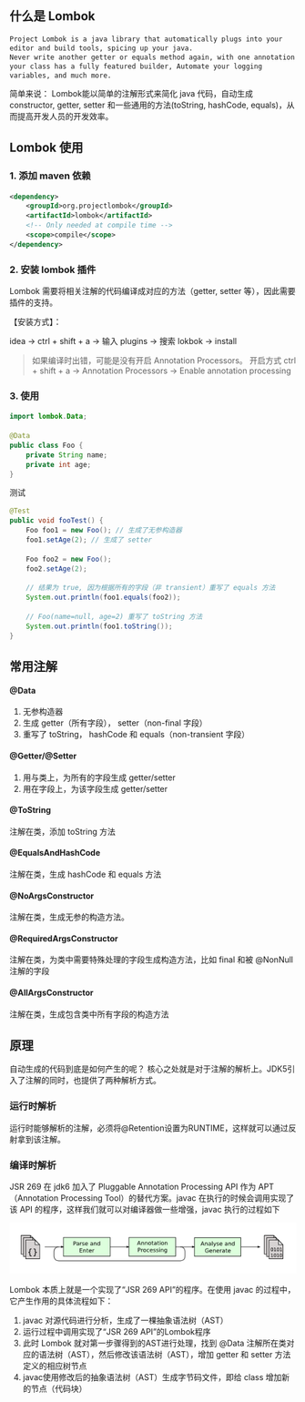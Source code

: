 ## 什么是 Lombok
```
Project Lombok is a java library that automatically plugs into your editor and build tools, spicing up your java.
Never write another getter or equals method again, with one annotation your class has a fully featured builder, Automate your logging variables, and much more.
```

简单来说： Lombok能以简单的注解形式来简化 java 代码，自动生成 constructor, getter, setter 和一些通用的方法(toString, hashCode, equals)，从而提高开发人员的开发效率。

## Lombok 使用

### 1. 添加 maven 依赖

```xml
<dependency>
    <groupId>org.projectlombok</groupId>
    <artifactId>lombok</artifactId>
    <!-- Only needed at compile time -->
    <scope>compile</scope>
</dependency>
```

### 2. 安装 lombok 插件
Lombok 需要将相关注解的代码编译成对应的方法（getter, setter 等），因此需要插件的支持。

【安装方式】：

idea -> ctrl + shift + a -> 输入 plugins -> 搜索 lokbok -> install

> 如果编译时出错，可能是没有开启 Annotation Processors。 开启方式 ctrl + shift + a -> Annotation Processors -> Enable annotation processing 

### 3. 使用

```java
import lombok.Data;

@Data
public class Foo {
    private String name;
    private int age;
}
```

测试

```java
@Test
public void fooTest() {
    Foo foo1 = new Foo(); // 生成了无参构造器
    foo1.setAge(2); // 生成了 setter

    Foo foo2 = new Foo();
    foo2.setAge(2);

    // 结果为 true, 因为根据所有的字段（非 transient）重写了 equals 方法
    System.out.println(foo1.equals(foo2));

    // Foo(name=null, age=2) 重写了 toString 方法
    System.out.println(foo1.toString());
}
```

## 常用注解

#### @Data
1. 无参构造器
2. 生成 getter（所有字段）， setter（non-final 字段）
3. 重写了 toString， hashCode 和 equals（non-transient 字段）

#### @Getter/@Setter
1. 用与类上，为所有的字段生成 getter/setter
2. 用在字段上，为该字段生成 getter/setter

#### @ToString 
注解在类，添加 toString 方法

#### @EqualsAndHashCode 
注解在类，生成 hashCode 和 equals 方法

#### @NoArgsConstructor 
注解在类，生成无参的构造方法。

#### @RequiredArgsConstructor 
注解在类，为类中需要特殊处理的字段生成构造方法，比如 final 和被 @NonNull 注解的字段

#### @AllArgsConstructor 
注解在类，生成包含类中所有字段的构造方法

## 原理
自动生成的代码到底是如何产生的呢？ 核心之处就是对于注解的解析上。JDK5引入了注解的同时，也提供了两种解析方式。

### 运行时解析
运行时能够解析的注解，必须将@Retention设置为RUNTIME，这样就可以通过反射拿到该注解。

### 编译时解析
JSR 269 在 jdk6 加入了 Pluggable Annotation Processing API 作为 APT（Annotation Processing Tool）的替代方案。javac 在执行的时候会调用实现了该 API 的程序，这样我们就可以对编译器做一些增强，javac 执行的过程如下

![annotation-processor](img/annotation-processor.jpg)

Lombok 本质上就是一个实现了“JSR 269 API”的程序。在使用 javac 的过程中，它产生作用的具体流程如下：
1. javac 对源代码进行分析，生成了一棵抽象语法树（AST）
2. 运行过程中调用实现了“JSR 269 API”的Lombok程序
3. 此时 Lombok 就对第一步骤得到的AST进行处理，找到 @Data 注解所在类对应的语法树（AST），然后修改该语法树（AST），增加 getter 和 setter 方法定义的相应树节点
4. javac使用修改后的抽象语法树（AST）生成字节码文件，即给 class 增加新的节点（代码块）